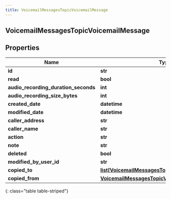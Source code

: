 ```yaml
---
title: VoicemailMessagesTopicVoicemailMessage
---
```

## VoicemailMessagesTopicVoicemailMessage

## Properties

|Name | Type | Description | Notes|
|------------ | ------------- | ------------- | -------------|
| **id** | **str** |  | [optional] |
| **read** | **bool** |  | [optional] |
| **audio_recording_duration_seconds** | **int** |  | [optional] |
| **audio_recording_size_bytes** | **int** |  | [optional] |
| **created_date** | **datetime** |  | [optional] |
| **modified_date** | **datetime** |  | [optional] |
| **caller_address** | **str** |  | [optional] |
| **caller_name** | **str** |  | [optional] |
| **action** | **str** |  | [optional] |
| **note** | **str** |  | [optional] |
| **deleted** | **bool** |  | [optional] |
| **modified_by_user_id** | **str** |  | [optional] |
| **copied_to** | [**list[VoicemailMessagesTopicVoicemailCopyRecord]**](VoicemailMessagesTopicVoicemailCopyRecord.html) |  | [optional] |
| **copied_from** | [**VoicemailMessagesTopicVoicemailCopyRecord**](VoicemailMessagesTopicVoicemailCopyRecord.html) |  | [optional] |
{: class="table table-striped"}


